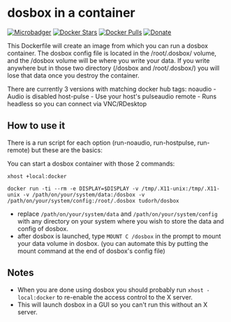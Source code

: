 # dosbox in a container

[![Microbadger](https://images.microbadger.com/badges/image/tudorh/dosbox.svg)](http://microbadger.com/images/tudorh/dosbox "Image size")
[![Docker Stars](https://img.shields.io/docker/stars/tudorh/dosbox.svg?maxAge=86400)](https://hub.docker.com/r/tudorh/dosbox/) 
[![Docker Pulls](https://img.shields.io/docker/pulls/tudorh/dosbox.svg?maxAge=86400)](https://hub.docker.com/r/tudorh/dosbox/)
[![Donate](https://img.shields.io/badge/Donate-PayPal-green.svg)](https://www.paypal.com/cgi-bin/webscr?cmd=_s-xclick&hosted_button_id=UY3DF5LBT46BE)

This Dockerfile will create an image from which you can run a dosbox container.
The dosbox config file is located in the /root/.dosbox/ volume, and the /dosbox volume will be where you write your data.
If you write anywhere but in those two directory (/dosbox and /root/.dosbox/) you will lose that data once you destroy the container.

There are currently 3 versions with matching docker hub tags:
 noaudio - Audio is disabled
 host-pulse - Use your host's pulseaudio 
 remote - Runs headless so you can connect via VNC/RDesktop

## How to use it

There is a run script for each option (run-noaudio, run-hostpulse, run-remote) but these are the basics:
 
You can start a dosbox container with those 2 commands:

``` xhost +local:docker ```

``` docker run -ti --rm -e DISPLAY=$DISPLAY -v /tmp/.X11-unix:/tmp/.X11-unix -v /path/on/your/system/data:/dosbox -v /path/on/your/system/config:/root/.dosbox tudorh/dosbox ```

- replace ``` /path/on/your/system/data ``` and ``` /path/on/your/system/config ``` with any directory on your system where you wish to store the data and config of dosbox.
- after dosbox is launched, type ``` MOUNT C /dosbox ``` in the prompt to mount your data volume in dosbox. (you can automate this by putting the mount command at the end of dosbox's config file)

## Notes
- When you are done using dosbox you should probably run ``` xhost -local:docker ``` to re-enable the access control to the X server.
- This will launch dosbox in a GUI so you can't run this without an X server.
